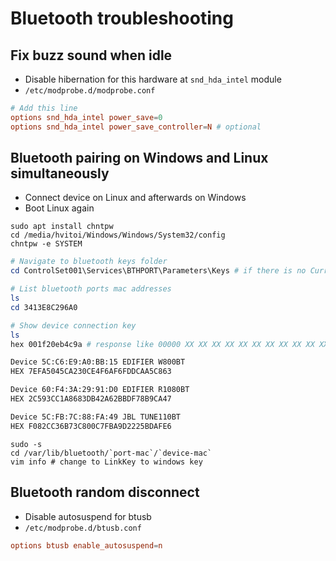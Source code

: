 # Bluetooth troubleshooting

## Fix buzz sound when idle

- Disable hibernation for this hardware at `snd_hda_intel` module
- `/etc/modprobe.d/modprobe.conf`

```conf
# Add this line
options snd_hda_intel power_save=0
options snd_hda_intel power_save_controller=N # optional
```

## Bluetooth pairing on Windows and Linux simultaneously

- Connect device on Linux and afterwards on Windows
- Boot Linux again

```shell
sudo apt install chntpw
cd /media/hvitoi/Windows/Windows/System32/config
chntpw -e SYSTEM
```

```powershell
# Navigate to bluetooth keys folder
cd ControlSet001\Services\BTHPORT\Parameters\Keys # if there is no CurrentControlSet, then try ControlSet001

# List bluetooth ports mac addresses
ls
cd 3413E8C296A0

# Show device connection key
ls
hex 001f20eb4c9a # response like 00000 XX XX XX XX XX XX XX XX XX XX XX XX XX XX XX XX ...ignore..chars..
```

```txt
Device 5C:C6:E9:A0:BB:15 EDIFIER W800BT
HEX 7EFA5045CA230CE4F6AF6FDDCAA5C863

Device 60:F4:3A:29:91:D0 EDIFIER R1080BT
HEX 2C593CC1A8683DB42A62BBDF78B9CA47

Device 5C:FB:7C:88:FA:49 JBL TUNE110BT
HEX F082CC36B73C800C7FBA9D2225BDAFE6
```

```shell
sudo -s
cd /var/lib/bluetooth/`port-mac`/`device-mac`
vim info # change to LinkKey to windows key
```

## Bluetooth random disconnect

- Disable autosuspend for btusb
- `/etc/modprobe.d/btusb.conf`

```conf
options btusb enable_autosuspend=n
```
